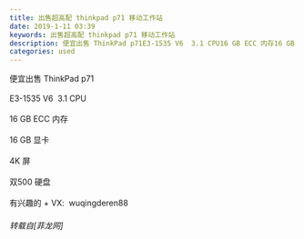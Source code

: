 ```yaml
---
title: 出售超高配 thinkpad p71 移动工作站
date: 2019-1-11 03:39
keywords: 出售超高配 thinkpad p71 移动工作站
description: 便宜出售 ThinkPad p71E3-1535 V6  3.1 CPU16 GB ECC 内存16 GB 显卡 4K 屏双500 硬盘有兴趣的 + VX:  wuqingderen88
categories: used
---
```

<td class="t_f" id="postmessage_2662755">

便宜出售 ThinkPad p71<br/>
<br/>
E3-1535 V6  3.1 CPU<br/>
<br/>
16 GB ECC 内存<br/>
<br/>
16 GB 显卡 <br/>
<br/>
4K 屏<br/>
<br/>
双500 硬盘<br/>
<br/>
有兴趣的 + VX:  wuqingderen88</td>
###### 转载自[菲龙网]